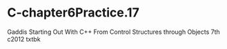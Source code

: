 # C-chapter6Practice.17
Gaddis Starting Out With C++ From Control Structures through Objects 7th c2012 txtbk
